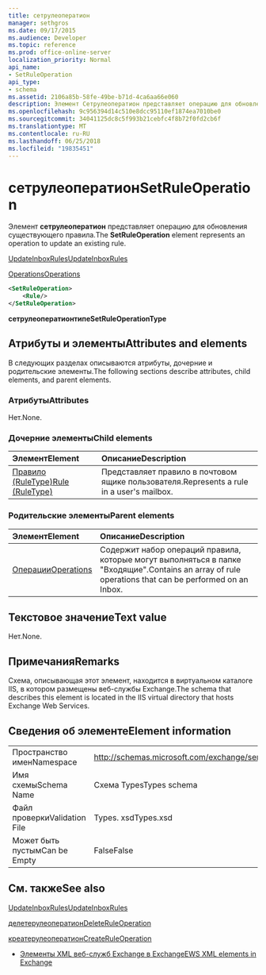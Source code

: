 ```yaml
---
title: сетрулеоператион
manager: sethgros
ms.date: 09/17/2015
ms.audience: Developer
ms.topic: reference
ms.prod: office-online-server
localization_priority: Normal
api_name:
- SetRuleOperation
api_type:
- schema
ms.assetid: 2106a85b-58fe-49be-b71d-4ca6aa66e060
description: Элемент Сетрулеоператион представляет операцию для обновления существующего правила.
ms.openlocfilehash: 9c956394d14c510e8dcc95110ef1874ea7010be0
ms.sourcegitcommit: 34041125dc8c5f993b21cebfc4f8b72f0fd2cb6f
ms.translationtype: MT
ms.contentlocale: ru-RU
ms.lasthandoff: 06/25/2018
ms.locfileid: "19835451"
---
```

# <a name="setruleoperation"></a><span data-ttu-id="62445-103">сетрулеоператион</span><span class="sxs-lookup"><span data-stu-id="62445-103">SetRuleOperation</span></span>

<span data-ttu-id="62445-104">Элемент **сетрулеоператион** представляет операцию для обновления существующего правила.</span><span class="sxs-lookup"><span data-stu-id="62445-104">The **SetRuleOperation** element represents an operation to update an existing rule.</span></span> 
  
[<span data-ttu-id="62445-105">UpdateInboxRules</span><span class="sxs-lookup"><span data-stu-id="62445-105">UpdateInboxRules</span></span>](updateinboxrules.md)
  
[<span data-ttu-id="62445-106">Operations</span><span class="sxs-lookup"><span data-stu-id="62445-106">Operations</span></span>](operations.md)
  
```XML
<SetRuleOperation>
    <Rule/>
</SetRuleOperation>
```

 <span data-ttu-id="62445-107">**сетрулеоператионтипе**</span><span class="sxs-lookup"><span data-stu-id="62445-107">**SetRuleOperationType**</span></span>
## <a name="attributes-and-elements"></a><span data-ttu-id="62445-108">Атрибуты и элементы</span><span class="sxs-lookup"><span data-stu-id="62445-108">Attributes and elements</span></span>

<span data-ttu-id="62445-109">В следующих разделах описываются атрибуты, дочерние и родительские элементы.</span><span class="sxs-lookup"><span data-stu-id="62445-109">The following sections describe attributes, child elements, and parent elements.</span></span>
  
### <a name="attributes"></a><span data-ttu-id="62445-110">Атрибуты</span><span class="sxs-lookup"><span data-stu-id="62445-110">Attributes</span></span>

<span data-ttu-id="62445-111">Нет.</span><span class="sxs-lookup"><span data-stu-id="62445-111">None.</span></span>
  
### <a name="child-elements"></a><span data-ttu-id="62445-112">Дочерние элементы</span><span class="sxs-lookup"><span data-stu-id="62445-112">Child elements</span></span>

|<span data-ttu-id="62445-113">**Элемент**</span><span class="sxs-lookup"><span data-stu-id="62445-113">**Element**</span></span>|<span data-ttu-id="62445-114">**Описание**</span><span class="sxs-lookup"><span data-stu-id="62445-114">**Description**</span></span>|
|:-----|:-----|
|[<span data-ttu-id="62445-115">Правило (RuleType)</span><span class="sxs-lookup"><span data-stu-id="62445-115">Rule (RuleType)</span></span>](rule-ruletype.md) <br/> |<span data-ttu-id="62445-116">Представляет правило в почтовом ящике пользователя.</span><span class="sxs-lookup"><span data-stu-id="62445-116">Represents a rule in a user's mailbox.</span></span>  <br/> |
   
### <a name="parent-elements"></a><span data-ttu-id="62445-117">Родительские элементы</span><span class="sxs-lookup"><span data-stu-id="62445-117">Parent elements</span></span>

|<span data-ttu-id="62445-118">**Элемент**</span><span class="sxs-lookup"><span data-stu-id="62445-118">**Element**</span></span>|<span data-ttu-id="62445-119">**Описание**</span><span class="sxs-lookup"><span data-stu-id="62445-119">**Description**</span></span>|
|:-----|:-----|
|[<span data-ttu-id="62445-120">Операции</span><span class="sxs-lookup"><span data-stu-id="62445-120">Operations</span></span>](operations.md) <br/> |<span data-ttu-id="62445-121">Содержит набор операций правила, которые могут выполняться в папке "Входящие".</span><span class="sxs-lookup"><span data-stu-id="62445-121">Contains an array of rule operations that can be performed on an Inbox.</span></span>  <br/> |
   
## <a name="text-value"></a><span data-ttu-id="62445-122">Текстовое значение</span><span class="sxs-lookup"><span data-stu-id="62445-122">Text value</span></span>

<span data-ttu-id="62445-123">Нет.</span><span class="sxs-lookup"><span data-stu-id="62445-123">None.</span></span>
  
## <a name="remarks"></a><span data-ttu-id="62445-124">Примечания</span><span class="sxs-lookup"><span data-stu-id="62445-124">Remarks</span></span>

<span data-ttu-id="62445-125">Схема, описывающая этот элемент, находится в виртуальном каталоге IIS, в котором размещены веб-службы Exchange.</span><span class="sxs-lookup"><span data-stu-id="62445-125">The schema that describes this element is located in the IIS virtual directory that hosts Exchange Web Services.</span></span>
  
## <a name="element-information"></a><span data-ttu-id="62445-126">Сведения об элементе</span><span class="sxs-lookup"><span data-stu-id="62445-126">Element information</span></span>

|||
|:-----|:-----|
|<span data-ttu-id="62445-127">Пространство имен</span><span class="sxs-lookup"><span data-stu-id="62445-127">Namespace</span></span>  <br/> |http://schemas.microsoft.com/exchange/services/2006/types  <br/> |
|<span data-ttu-id="62445-128">Имя схемы</span><span class="sxs-lookup"><span data-stu-id="62445-128">Schema Name</span></span>  <br/> |<span data-ttu-id="62445-129">Схема Types</span><span class="sxs-lookup"><span data-stu-id="62445-129">Types schema</span></span>  <br/> |
|<span data-ttu-id="62445-130">Файл проверки</span><span class="sxs-lookup"><span data-stu-id="62445-130">Validation File</span></span>  <br/> |<span data-ttu-id="62445-131">Types. xsd</span><span class="sxs-lookup"><span data-stu-id="62445-131">Types.xsd</span></span>  <br/> |
|<span data-ttu-id="62445-132">Может быть пустым</span><span class="sxs-lookup"><span data-stu-id="62445-132">Can be Empty</span></span>  <br/> |<span data-ttu-id="62445-133">False</span><span class="sxs-lookup"><span data-stu-id="62445-133">False</span></span>  <br/> |
   
## <a name="see-also"></a><span data-ttu-id="62445-134">См. также</span><span class="sxs-lookup"><span data-stu-id="62445-134">See also</span></span>



[<span data-ttu-id="62445-135">UpdateInboxRules</span><span class="sxs-lookup"><span data-stu-id="62445-135">UpdateInboxRules</span></span>](updateinboxrules.md)
  
[<span data-ttu-id="62445-136">делетерулеоператион</span><span class="sxs-lookup"><span data-stu-id="62445-136">DeleteRuleOperation</span></span>](deleteruleoperation.md)
  
[<span data-ttu-id="62445-137">креатерулеоператион</span><span class="sxs-lookup"><span data-stu-id="62445-137">CreateRuleOperation</span></span>](createruleoperation.md)


- [<span data-ttu-id="62445-138">Элементы XML веб-служб Exchange в Exchange</span><span class="sxs-lookup"><span data-stu-id="62445-138">EWS XML elements in Exchange</span></span>](ews-xml-elements-in-exchange.md)

